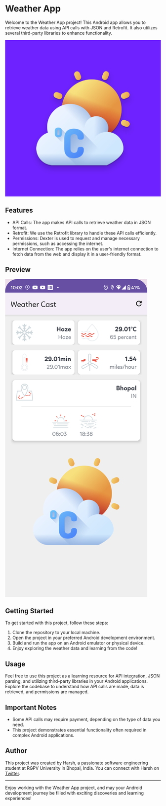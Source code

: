 # Weather App

Welcome to the Weather App project! This Android app allows you to retrieve weather data using API calls with JSON and Retrofit. It also utilizes several third-party libraries to enhance functionality.

![App Logo](https://github.com/harshsingh-io/WeatherCast/blob/main/Screenshots/play_store_512.png)

## Features
- API Calls: The app makes API calls to retrieve weather data in JSON format.
- Retrofit: We use the Retrofit library to handle these API calls efficiently.
- Permissions: Dexter is used to request and manage necessary permissions, such as accessing the internet.
- Internet Connection: The app relies on the user's internet connection to fetch data from the web and display it in a user-friendly format.

## Preview
![App Screenshot](https://github.com/harshsingh-io/WeatherCast/blob/main/Screenshots/Screenshot_20230902-220225.png)

## Getting Started
To get started with this project, follow these steps:

1. Clone the repository to your local machine.
2. Open the project in your preferred Android development environment.
3. Build and run the app on an Android emulator or physical device.
4. Enjoy exploring the weather data and learning from the code!

## Usage
Feel free to use this project as a learning resource for API integration, JSON parsing, and utilizing third-party libraries in your Android applications. Explore the codebase to understand how API calls are made, data is retrieved, and permissions are managed.

## Important Notes
- Some API calls may require payment, depending on the type of data you need.
- This project demonstrates essential functionality often required in complex Android applications.

## Author
This project was created by Harsh, a passionate software engineering student at RGPV University in Bhopal, India. You can connect with Harsh on [Twitter](https://twitter.com/HarshToBeKind).

---

Enjoy working with the Weather App project, and may your Android development journey be filled with exciting discoveries and learning experiences!
